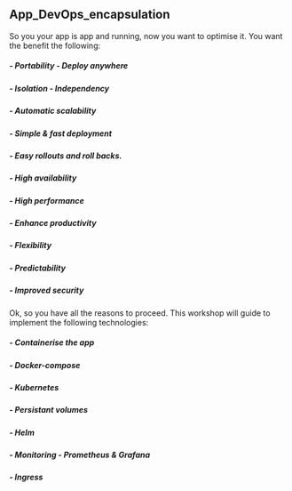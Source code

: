 ## App_DevOps_encapsulation

So you your app is app and running, now you want to optimise it. You want the benefit the following:

##### - Portability - Deploy anywhere
##### - Isolation - Independency
##### - Automatic scalability 
##### - Simple & fast deployment
##### - Easy rollouts and roll backs.
##### - High availability
##### - High performance
##### - Enhance productivity
##### - Flexibility
##### - Predictability
##### - Improved security

Ok, so you have all the reasons to proceed.
This workshop will guide to implement the following technologies:

##### - Containerise the app
##### - Docker-compose
##### - Kubernetes
##### - Persistant volumes
##### - Helm
##### - Monitoring - Prometheus & Grafana 
##### - Ingress

